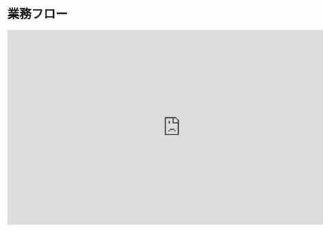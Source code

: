 # 業務フロー

<iframe style="border: 1px solid rgba(0, 0, 0, 0.1);" width="800" height="450" src="https://embed.figma.com/board/OvoZwQdtcAgcMd2Ytci5Vd/%E6%A5%AD%E5%8B%99%E3%83%95%E3%83%AD%E3%83%BC?node-id=0-1&embed-host=share" allowfullscreen></iframe>
